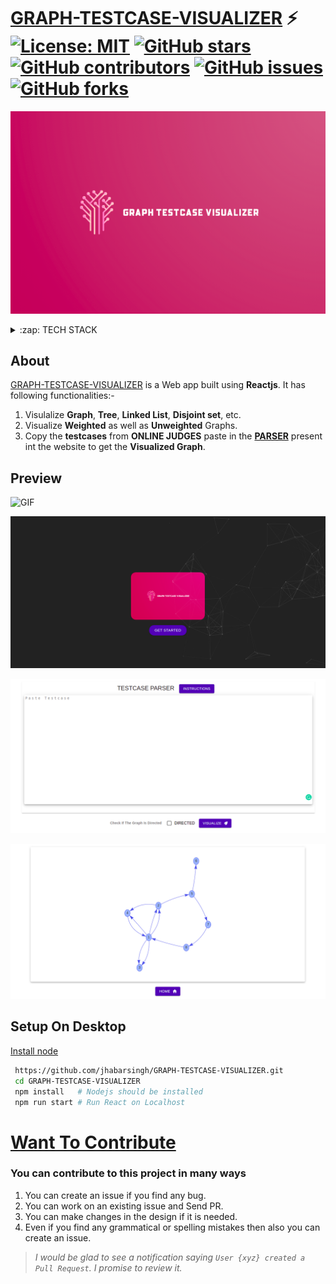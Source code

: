 <!--
### BLOGS
* <a href="https://codeforces.com/blog/entry/90433">Codeforces Blog Link</a>
-->

# [GRAPH-TESTCASE-VISUALIZER](https://graph-testcases-visualizer.web.app/)  ⚡️ [![License: MIT](https://img.shields.io/badge/License-MIT-yellow.svg)](https://github.com/jhabarsingh/GRAPH-TESTCASE-VISUALIZER/blob/main/LICENSE) [![GitHub stars](https://img.shields.io/github/stars/jhabarsingh/GRAPH-TESTCASE-VISUALIZER)](https://github.com/jhabarsingh/GRAPH-TESTCASE-VISUALIZER/stargazers)  [![GitHub contributors](https://img.shields.io/github/contributors/jhabarsingh/GRAPH-TESTCASE-VISUALIZER.svg)](https://github.com/jhabarsingh/GRAPH-TESTCASE-VISUALIZER/graphs/contributors)  [![GitHub issues](https://img.shields.io/github/issues/jhabarsingh/GRAPH-TESTCASE-VISUALIZER.svg)](https://github.com/jhabarsingh/GRAPH-TESTCASE-VISUALIZER/issues) [![GitHub forks](https://img.shields.io/github/forks/jhabarsingh/GRAPH-TESTCASE-VISUALIZER.svg?style=social&label=Fork)](https://GitHub.com/jhabarsingh/GRAPH-TESTCASE-VISUALIZER/network/)

<p align="center">
  <img src="https://github.com/jhabarsingh/GRAPH-TESTCASE-VISUALIZER/blob/main/public/graph_testcase_visualizer.png?raw=true" />
</p>
<details>
  <summary>:zap: TECH STACK</summary>
  <br/>
  <div style="display:flex;justify-content:space-around">
   <img title="Reactjs" src="https://icons-for-free.com/iconfiles/png/512/design+development+facebook+framework+mobile+react+icon-1320165723839064798.png" width="50px" height="50px"  style="margin-right:5px;"/>
  <img  title="React hooks" src="https://raw.githubusercontent.com/alDuncanson/react-hooks-snippets/master/icon.png" width="50px" height="50px" style="margin-right:5px;" />
  <img  title="Material UI" src="https://miro.medium.com/max/560/1*jZtQFMYGgMvRkIje-Rm1gQ.png" height="50px"  style="margin-right:5px;"/>
    <img  title="Firebase" src="https://firebase.google.com/images/brand-guidelines/logo-vertical.png" width="50px" height="50px" style="margin-right:5px;"     />
</div>
</details>
  

## About 
  [GRAPH-TESTCASE-VISUALIZER](https://graph-testcases-visualizer.web.app/) is a Web  app built using **Reactjs**. It has following functionalities:-
  1. Visulalize **Graph**, **Tree**, **Linked List**, **Disjoint set**, etc.
  2. Visualize **Weighted** as well as **Unweighted** Graphs.
  3. Copy the **testcases** from **ONLINE JUDGES** paste in the [**PARSER**](https://graph-testcases-visualizer.web.app/testcase) present int the website to get the **Visualized Graph**.
  
 ## Preview
 
 ![GIF](https://github.com/jhabarsingh/GRAPH-TESTCASE-VISUALIZER/blob/main/docs/main_compressed.gif?raw=true)
 
  
 ![Home Page](https://github.com/jhabarsingh/GRAPH-TESTCASE-VISUALIZER/blob/main/docs/home.png?raw=true)
 
 ![Parser Page](https://github.com/jhabarsingh/GRAPH-TESTCASE-VISUALIZER/blob/main/docs/parser.png?raw=true)
 
 ![Graph Visualization Page](https://github.com/jhabarsingh/GRAPH-TESTCASE-VISUALIZER/blob/main/docs/graph_screen.png?raw=true)
  

## Setup On Desktop
[Install node](https://nodejs.org/en/download/) 
```bash
 https://github.com/jhabarsingh/GRAPH-TESTCASE-VISUALIZER.git
 cd GRAPH-TESTCASE-VISUALIZER
 npm install   # Nodejs should be installed
 npm run start # Run React on Localhost
```

# [Want To Contribute](https://medium.com/mindsdb/contributing-to-an-open-source-project-how-to-get-started-6ba812301738)
### You can contribute to this project in many ways
 1. You can create an issue if you find any bug.
 2. You can work on an existing issue and Send PR.
 3. You can make changes in the design if it is needed.
 4. Even if you find any grammatical or spelling mistakes then also you can create an issue.

> *I would be glad to see a notification saying `User {xyz} created a Pull Request`.
I promise to review it.*
